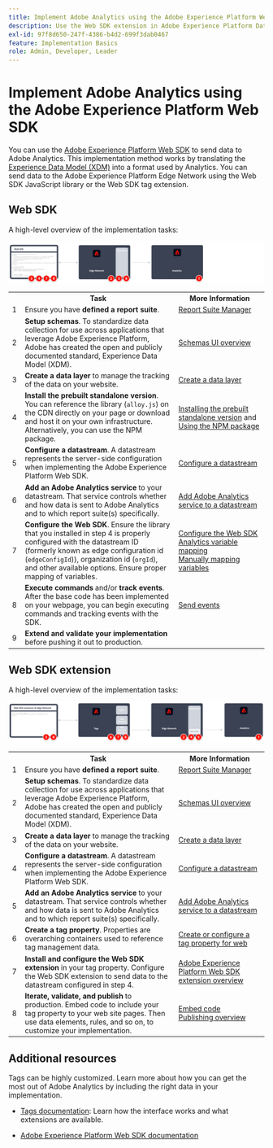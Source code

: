 ```yaml
---
title: Implement Adobe Analytics using the Adobe Experience Platform Web SDK
description: Use the Web SDK extension in Adobe Experience Platform Data Collection to send data to Adobe Analytics.
exl-id: 97f8d650-247f-4386-b4d2-699f3dab0467
feature: Implementation Basics
role: Admin, Developer, Leader
---
```

# Implement Adobe Analytics using the Adobe Experience Platform Web SDK

You can use the [Adobe Experience Platform Web SDK](https://experienceleague.adobe.com/docs/experience-platform/web-sdk/home.html) to send data to Adobe Analytics. This implementation method works by translating the [Experience Data Model (XDM)](https://experienceleague.adobe.com/docs/experience-platform/xdm/home.html) into a format used by Analytics. You can send data to the Adobe Experience Platform Edge Network using the Web SDK JavaScript library or the Web SDK tag extension.

## Web SDK

A high-level overview of the implementation tasks:

![How to implement Adobe Analytics using Web SDK workflow, as described in this section.](../../assets/websdk-annotated.png)

<table style="width:100%">

<tr>
<th style="width:5%"></th><th style="width:60%"><b>Task</b></th><th style="width:35%"><b>More Information</b></th>
</tr>

<tr>
<td>1</td>
<td>Ensure you have <b>defined a report suite</b>.</td>
<td><a href="/help/admin/admin/c-manage-report-suites/report-suites-admin.md">Report Suite Manager</a></td>
</tr>

<tr>
<td>2</td>
<td><b>Setup schemas</b>. To standardize data collection for use across applications that leverage Adobe Experience Platform, Adobe has created the open and publicly documented standard, Experience Data Model (XDM).</td>
<td><a href="https://experienceleague.adobe.com/docs/experience-platform/xdm/ui/overview.html">Schemas UI overview</a></td>
</tr>

<tr>
<td>3</td>
<td><b>Create a data layer</b> to manage the tracking of the data on your website.</td>
<td><a href="../../prepare/data-layer.md">Create a data layer</a></td>
</tr>

<tr>
<td> 4</td>
<td><b>Install the prebuilt standalone version</b>. You can reference the library (<code>alloy.js</code>) on the CDN directly on your page or download and host it on your own infrastructure. Alternatively, you can use the NPM package.</td>
<td><a href="https://experienceleague.adobe.com/docs/experience-platform/web-sdk/install/library.html">Installing the prebuilt standalone version</a> and <a href="https://experienceleague.adobe.com/docs/experience-platform/web-sdk/install/npm.html">Using the NPM package</a></td>
</tr>

<tr>
<td>5</td>
<td><b>Configure a datastream</b>. A datastream represents the server-side configuration when implementing the Adobe Experience Platform Web SDK.</td>
<td><a href="https://experienceleague.adobe.com/docs/experience-platform/edge/datastreams/configure.html">Configure a datastream<a></td> 
</tr>

<td>6</td>
<td><b>Add an Adobe Analytics service</b> to your datastream. That service controls whether and how data is sent to Adobe Analytics and to which report suite(s) specifically.</td>
<td><a href="https://experienceleague.adobe.com/docs/experience-platform/edge/datastreams/configure.html#analytics">Add Adobe Analytics service to a datastream</a></td>
</tr>

<tr>
<td>7</td>
<td><b>Configure the Web SDK</b>. Ensure the library that you installed in step 4 is properly configured with the datastream ID (formerly known as edge configuration id (<code>edgeConfigId</code>)), organization id (<code>orgId</code>), and other available options. Ensure proper mapping of variables. </td>
<td><a href="https://experienceleague.adobe.com/docs/experience-platform/web-sdk/commands/configure/overview.html">Configure the Web SDK</a><br/><a href="">Analytics variable mapping</a><br/><a href="../variable-mapping.md">Manually mapping variables</a></td>
</tr>

<tr>
<td>8</td>
<td><b>Execute commands</b> and/or <b>track events</b>. After the base code has been implemented on your webpage, you can begin executing commands and tracking events with the SDK.
</td>
<td><a href="https://experienceleague.adobe.com/docs/experience-platform/web-sdk/commands/sendevent/overview.html">Send events</a></td>
</tr>

<tr>
<td>9</td><td><b>Extend and validate your implementation</b> before pushing it out to production.</td><td></td> 
</tr>
</table>


## Web SDK extension

A high-level overview of the implementation tasks:

![How to implement Adobe Analytics using Web SDK extension workflow, as described in this section.](../../assets/websdk-extension-annotated.png)

<table style="width:100%">

<tr>
<th style="width:5%"></th><th style="width:60%"><b>Task</b></th><th style="width:35%"><b>More Information</b></th>
</tr>

<tr>
<td>1</td>
<td>Ensure you have <b>defined a report suite</b>.</td>
<td><a href="/help/admin/admin/c-manage-report-suites/report-suites-admin.md">Report Suite Manager</a></td>
</tr>

<tr>
<td>2</td>
<td><b>Setup schemas</b>. To standardize data collection for use across applications that leverage Adobe Experience Platform, Adobe has created the open and publicly documented standard, Experience Data Model (XDM).</td>
<td><a href="https://experienceleague.adobe.com/docs/experience-platform/xdm/ui/overview.html">Schemas UI overview</a></td>
</tr>

<tr>
<td>3</td>
<td><b>Create a data layer</b> to manage the tracking of the data on your website.</td>
<td><a href="../../prepare/data-layer.md">Create a data layer</a></td>
</tr>

<tr>
<td>4</td>
<td><b>Configure a datastream</b>. A datastream represents the server-side configuration when implementing the Adobe Experience Platform Web SDK.</td>
<td><a href="https://experienceleague.adobe.com/docs/experience-platform/edge/datastreams/configure.html">Configure a datastream<a></td> 
</tr>

<tr>
<td>5</td> 
<td><b>Add an Adobe Analytics service</b> to your datastream. That service controls whether and how data is sent to Adobe Analytics and to which report suite(s) specifically.</td>
<td><a href="https://experienceleague.adobe.com/docs/experience-platform/edge/datastreams/configure.html#analytics">Add Adobe Analytics service to a datastream</a></td>
</tr>

<tr>
<td>6</td>
<td><b>Create a tag property</b>. Properties are overarching containers used to reference tag management data.</td>
<td><a href="https://experienceleague.adobe.com/docs/experience-platform/tags/admin/companies-and-properties.html#for-web">Create or configure a tag property for web</a></td>
</tr>

<tr>
<td>7</td> 
<td><b>Install and configure the Web SDK extension</b> in your tag property. Configure the Web SDK extension to send data to the datastream configured in step 4.</td>
<td><a href="https://experienceleague.adobe.com/docs/experience-platform/tags/extensions/client/sdk/overview.html">Adobe Experience Platform Web SDK extension overview</a></td>
</tr>

<tr>
<td>8</td>
<td><b>Iterate, validate, and publish</b> to production. Embed code to include your tag property to your web site pages. Then use data elements, rules, and so on, to customize your implementation.</td>
<td><a href="https://experienceleague.adobe.com/docs/experience-platform/tags/publish/environments/environments.html#embed-code">Embed code</a><br/><a href="https://experienceleague.adobe.com/docs/experience-platform/tags/publish/overview.html">Publishing overview</a></td>
</tr>

</table>


## Additional resources

Tags can be highly customized. Learn more about how you can get the most out of Adobe Analytics by including the right data in your implementation.

- [Tags documentation](https://experienceleague.adobe.com/docs/experience-platform/tags/home.html#): Learn how the interface works and what extensions are available.

- [Adobe Experience Platform Web SDK documentation](https://experienceleague.adobe.com/docs/web-sdk.html)
